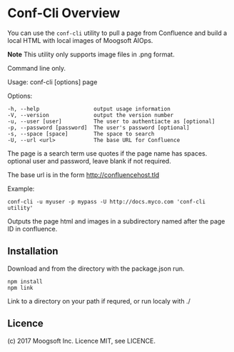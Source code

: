 # Conf-Cli Overview

You can use the `conf-cli` utility to pull a page from Confluence and build a local HTML with local images of Moogsoft AIOps.

**Note** This utility only supports image files in .png format. 

Command line only.

  Usage: conf-cli [options] page

  Options:

    -h, --help                 output usage information
    -V, --version              output the version number
    -u, --user [user]          The user to authentiacte as [optional]
    -p, --password [password]  The user's password [optional]
    -s, --space [space]        The space to search
    -U, --url <url>            The base URL for Confluence

The page is a search term use quotes if the page name has spaces.
optional user and password, leave blank if not required.

The base url is in the form http://confluencehost.tld

Example:

 `conf-cli -u myuser -p mypass -U http://docs.myco.com 'conf-cli utility'`
 
Outputs the page html and images in a subdirectory named after the page ID in confluence.

## Installation

Download and from the directory with the package.json run.

    npm install
    npm link

Link to a directory on your path if requred, or run localy with ./

## Licence

(c) 2017 Moogsoft Inc. Licence MIT, see LICENCE.
